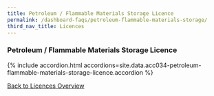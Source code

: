 ```yaml
---
title: Petroleum / Flammable Materials Storage Licence
permalink: /dashboard-faqs/petroleum-flammable-materials-storage/
third_nav_title: Licences
---
```


### Petroleum / Flammable Materials Storage Licence

{% include accordion.html accordions=site.data.acc034-petroleum-flammable-materials-storage-licence.accordion %}

[Back to Licences Overview](/licences/)